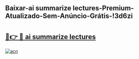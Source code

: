 
## Baixar-ai summarize lectures-Premium-Atualizado-Sem-Anúncio-Grátis-!3d6zi

# <h2><a href="https://andorid.site?title=ai_summarize_lectures&ref=27">🔗👉 🔴 ai summarize lectures</a></h2>

[![acn](https://github.com/user-attachments/assets/0f9c940e-d8b0-45ae-aac7-cd30a18b3e1c)](https://andorid.site?title=ai_summarize_lectures&ref=27)

